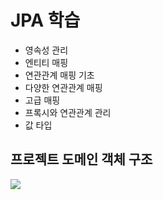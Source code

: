 # JPA 학습
+ 영속성 관리
+ 엔티티 매핑
+ 연관관계 매핑 기초
+ 다양한 연관관계 매핑
+ 고급 매핑
+ 프록시와 연관관계 관리
+ 값 타입

## 프로젝트 도메인 객체 구조
<img src = "https://user-images.githubusercontent.com/105557972/237951221-8dd1ee9c-5363-4d89-bdcf-f5c11c8fc848.png"></img>
